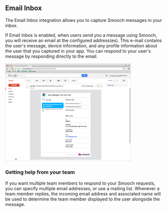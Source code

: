 ## Email Inbox

The Email Inbox integration allows you to capture Smooch messages in your inbox.

If Email Inbox is enabled, when users send you a message using Smooch, you will receive an email at the configured address(es). This e-mail contains the user's message, device information, and any profile information about the user that you captured in your app. You can respond to your user's message by responding directly to the email.

<img src="/images/email_with_context.png" alt="Drawing" style="width: 80%;"/>

### Getting help from your team

If you want multiple team members to respond to your Smooch requests, you can specify multiple email addresses, or use a mailing list. Whenever a team member replies, the incoming email address and associated name will be used to determine the team member displayed to the user alongside the message.
